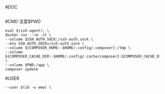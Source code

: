 
#DOC
```https://hub.docker.com/_/composer

```

#CMD   注意$PWD
```
eval $(ssh-agent); \
docker run --rm -it \
--volume $SSH_AUTH_SOCK:/ssh-auth.sock \
--env SSH_AUTH_SOCK=/ssh-auth.sock \
--volume ${COMPOSER_HOME:-$HOME/.config/.composer}:/tmp \
--volume ${COMPOSER_CACHE_DIR:-$HOME/.config/.cache/composer}:$COMPOSER_CACHE_DIR \
--volume $PWD:/app \
composer update

```

#USER
```
--user $(id -u www) \
```
